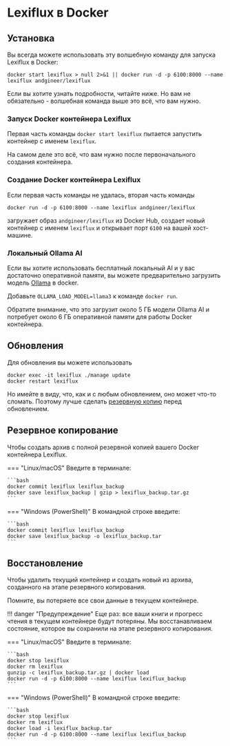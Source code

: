 # Lexiflux в Docker

## Установка

Вы всегда можете использовать эту волшебную команду для запуска Lexiflux в Docker:

    docker start lexiflux > null 2>&1 || docker run -d -p 6100:8000 --name lexiflux andgineer/lexiflux

Если вы хотите узнать подробности, читайте ниже.
Но вам не обязательно - волшебная команда выше это всё, что вам нужно.

### Запуск Docker контейнера Lexiflux
Первая часть команды `docker start lexiflux` пытается запустить контейнер с именем `lexiflux`.

На самом деле это всё, что вам нужно после первоначального создания контейнера.

### Создание Docker контейнера Lexiflux
Если первая часть команды не удалась, вторая часть команды 

    docker run -d -p 6100:8000 --name lexiflux andgineer/lexiflux

загружает образ `andgineer/lexiflux` из Docker Hub,
создает новый контейнер с именем `lexiflux` и открывает порт `6100` на вашей хост-машине.

### Локальный Ollama AI
Если вы хотите использовать бесплатный локальный AI и у вас достаточно оперативной памяти, вы можете предварительно загрузить модель [Ollama](aimodels.md#ollama) 
в docker.

Добавьте `OLLAMA_LOAD_MODEL=llama3` к команде `docker run`.

Обратите внимание, что это загрузит около 5 ГБ модели Ollama AI и потребует около 6 ГБ оперативной памяти для работы Docker контейнера.

## Обновления
Для обновления вы можете использовать

    docker exec -it lexiflux ./manage update
    docker restart lexiflux

Но имейте в виду, что, как и с любым обновлением, оно может что-то сломать.
Поэтому лучше сделать [резервную копию](docker.md#backup) перед обновлением.

## Резервное копирование
Чтобы создать архив с полной резервной копией вашего Docker контейнера Lexiflux.

=== "Linux/macOS"
    Введите в терминале:

    ```bash
    docker commit lexiflux lexiflux_backup
    docker save lexiflux_backup | gzip > lexiflux_backup.tar.gz
    ```

=== "Windows (PowerShell)"
    В командной строке введите:
    
    ```bash
    docker commit lexiflux lexiflux_backup
    docker save lexiflux_backup -o lexiflux_backup.tar
    ```

## Восстановление

Чтобы удалить текущий контейнер и создать новый из архива, созданного на этапе резервного копирования.

Помните, вы потеряете все свои данные в текущем контейнере.

!!! danger "Предупреждение"
    Еще раз: все ваши книги и прогресс чтения в текущем контейнере будут потеряны.
    Мы восстанавливаем состояние, которое вы сохранили на этапе резервного копирования.

=== "Linux/macOS"
    Введите в терминале:

    ```bash
    docker stop lexiflux
    docker rm lexiflux
    gunzip -c lexiflux_backup.tar.gz | docker load
    docker run -d -p 6100:8000 --name lexiflux lexiflux_backup
    ```

=== "Windows (PowerShell)"
    В командной строке введите:
    
    ```bash
    docker stop lexiflux
    docker rm lexiflux
    docker load -i lexiflux_backup.tar
    docker run -d -p 6100:8000 --name lexiflux lexiflux_backup
    ```
